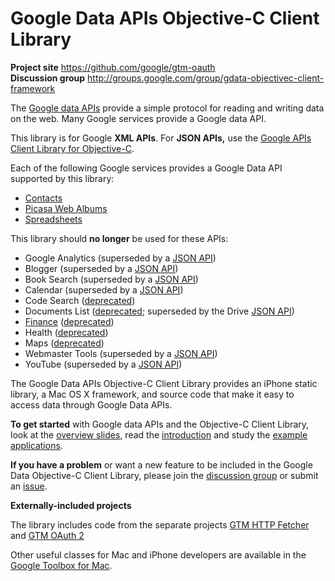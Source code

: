 # Google Data APIs Objective-C Client Library #

**Project site** <https://github.com/google/gtm-oauth><br>
**Discussion group** <http://groups.google.com/group/gdata-objectivec-client-framework>

The [Google data APIs](http://code.google.com/apis/gdata/index.html) provide a
simple protocol for reading and writing data on the web.  Many Google services
provide a Google data API.

This library is for Google **XML APIs**. For **JSON APIs,** use the
[Google APIs Client Library for Objective-C](https://github.com/google/google-api-objectivec-client).

Each of the following Google services provides a Google Data API supported by
this library:
- [Contacts](http://code.google.com/apis/contacts/)
- [Picasa Web Albums](http://code.google.com/apis/picasaweb/)
- [Spreadsheets](http://code.google.com/apis/spreadsheets/)

This library should **no longer** be used for these APIs:
- Google Analytics (superseded by a [JSON API](https://github.com/google/google-api-objectivec-client))
- Blogger (superseded by a [JSON API](https://github.com/google/google-api-objectivec-client))
- Book Search (superseded by a [JSON API](https://github.com/google/google-api-objectivec-client))
- Calendar (superseded by a [JSON API](https://github.com/google/google-api-objectivec-client))
- Code Search ([deprecated](http://googleblog.blogspot.com/2011/10/fall-sweep.html))
- Documents List ([deprecated](http://googledevelopers.blogspot.com/2012/09/retiring-google-documents-list-api-v3.html); superseded by the Drive [JSON API](https://github.com/google/google-api-objectivec-client))
- [Finance](http://code.google.com/apis/finance/) ([deprecated](http://googledevelopers.blogspot.com/2012/04/changes-to-deprecation-policies-and-api.html))
- Health ([deprecated](http://googleblog.blogspot.com/2011/06/update-on-google-health-and-google.html))
- Maps ([deprecated](http://googlegeodevelopers.blogspot.com/2010/11/maps-data-api-deprecation-announcement.html))
- Webmaster Tools (superseded by a [JSON API](https://github.com/google/google-api-objectivec-client))
- YouTube (superseded by a [JSON API](https://github.com/google/google-api-objectivec-client))

The Google Data APIs Objective-C Client Library provides an iPhone static
library, a Mac OS X framework, and source code that make it easy to access data
through Google Data APIs.

**To get started** with Google data APIs and the Objective-C Client Library,
look at the [overview slides](http://docs.google.com/Presentation?id=dftpzpbs_0g5w3q5cg),
read the [introduction](https://github.com/google/gdata-objectivec-client/wiki)
and study the [example applications](https://github.com/google/gdata-objectivec-client/tree/master/Examples).

**If you have a problem** or want a new feature to be included in the Google
Data Objective-C Client Library, please join the
[discussion group](http://groups.google.com/group/gdata-objectivec-client)
or submit an [issue](https://github.com/google/gdata-objectivec-client/issues).

**Externally-included projects**

The library includes code from the separate projects
[GTM HTTP Fetcher](https://github.com/google/gtm-http-fetcher) and
[GTM OAuth 2](https://github.com/google/gtm-oauth2)


Other useful classes for Mac and iPhone developers are available in the
[Google Toolbox for Mac](https://github.com/google/google-toolbox-for-mac).
